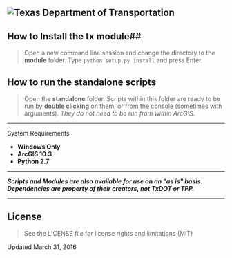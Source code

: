 ![Texas Department of Transportation](https://github.com/TxDOT/python/blob/master/TxDOT_small.png?raw=true)
----------

## How to Install the **tx** module##

> Open a new command line session and change the directory to the **module** folder. Type ```python setup.py install``` and press Enter.


## How to run the **standalone** scripts ##

> Open the **standalone** folder. Scripts within this folder are ready to be run by **double clicking** on them, or from the console (sometimes with arguments).  *They do not need to be run from within ArcGIS*.

----------

System Requirements
- **Windows Only**
- **ArcGIS 10.3**
- **Python 2.7**

----------

***Scripts and Modules are also available for use on an "as is" basis. Dependencies are property of their creators, not TxDOT or TPP.***

----------

## License ##

> See the LICENSE file for license rights and limitations (MIT)

Updated March 31, 2016
